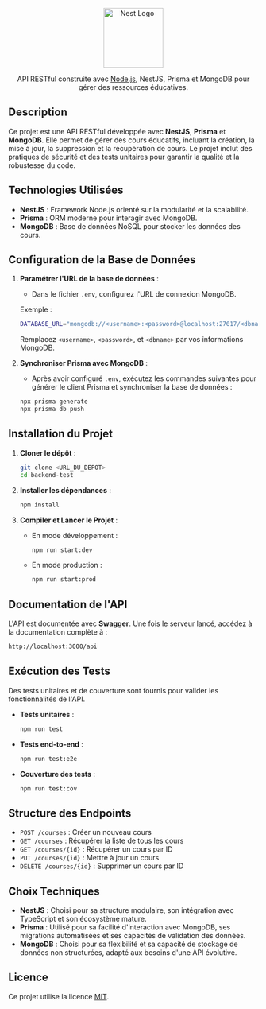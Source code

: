 <p align="center">
  <a href="http://nestjs.com/" target="blank"><img src="https://nestjs.com/img/logo-small.svg" width="120" alt="Nest Logo" /></a>
</p>

<p align="center">API RESTful construite avec <a href="http://nodejs.org" target="_blank">Node.js</a>, NestJS, Prisma et MongoDB pour gérer des ressources éducatives.</p>

## Description

Ce projet est une API RESTful développée avec **NestJS**, **Prisma** et **MongoDB**. Elle permet de gérer des cours éducatifs, incluant la création, la mise à jour, la suppression et la récupération de cours. Le projet inclut des pratiques de sécurité et des tests unitaires pour garantir la qualité et la robustesse du code.

## Technologies Utilisées

- **NestJS** : Framework Node.js orienté sur la modularité et la scalabilité.
- **Prisma** : ORM moderne pour interagir avec MongoDB.
- **MongoDB** : Base de données NoSQL pour stocker les données des cours.

## Configuration de la Base de Données

1. **Paramétrer l'URL de la base de données** : 
   - Dans le fichier `.env`, configurez l'URL de connexion MongoDB.
   
   Exemple :
   ```bash
   DATABASE_URL="mongodb://<username>:<password>@localhost:27017/<dbname>"
   ```
   Remplacez `<username>`, `<password>`, et `<dbname>` par vos informations MongoDB.

2. **Synchroniser Prisma avec MongoDB** :
   - Après avoir configuré `.env`, exécutez les commandes suivantes pour générer le client Prisma et synchroniser la base de données :

   ```bash
   npx prisma generate
   npx prisma db push
   ```

## Installation du Projet

1. **Cloner le dépôt** :
   ```bash
   git clone <URL_DU_DEPOT>
   cd backend-test
   ```

2. **Installer les dépendances** :
   ```bash
   npm install
   ```

3. **Compiler et Lancer le Projet** :

   - En mode développement :
     ```bash
     npm run start:dev
     ```

   - En mode production :
     ```bash
     npm run start:prod
     ```

## Documentation de l'API

L'API est documentée avec **Swagger**. Une fois le serveur lancé, accédez à la documentation complète à :
```bash
http://localhost:3000/api
```

## Exécution des Tests

Des tests unitaires et de couverture sont fournis pour valider les fonctionnalités de l'API.

- **Tests unitaires** :
   ```bash
   npm run test
   ```

- **Tests end-to-end** :
   ```bash
   npm run test:e2e
   ```

- **Couverture des tests** :
   ```bash
   npm run test:cov
   ```

## Structure des Endpoints

- `POST /courses` : Créer un nouveau cours
- `GET /courses` : Récupérer la liste de tous les cours
- `GET /courses/{id}` : Récupérer un cours par ID
- `PUT /courses/{id}` : Mettre à jour un cours
- `DELETE /courses/{id}` : Supprimer un cours par ID

## Choix Techniques

- **NestJS** : Choisi pour sa structure modulaire, son intégration avec TypeScript et son écosystème mature.
- **Prisma** : Utilisé pour sa facilité d'interaction avec MongoDB, ses migrations automatisées et ses capacités de validation des données.
- **MongoDB** : Choisi pour sa flexibilité et sa capacité de stockage de données non structurées, adapté aux besoins d'une API évolutive.


## Licence

Ce projet utilise la licence [MIT](https://opensource.org/licenses/MIT).

